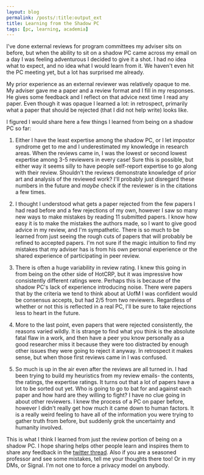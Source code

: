 ```yaml
---
layout: blog
permalink: /posts/:title:output_ext
title: Learning from the Shadow PC
tags: [pc, learning, academia]
---
```


I've done external reviews for program committees my adviser sits on before,
but when the ability to sit on a shadow PC came across my email on a day I was
feeling adventurous I decided to give it a shot. I had no idea what to expect,
and no idea what I would learn from it. We haven't even hit the PC meeting yet,
but a lot has surprised me already.

My prior experience as an external reviewer was relatively opaque to me. My 
adviser gave me a paper and a review format and I fill in my responses. He 
gives some feedback and I reflect on that advice next time I read any paper.
Even though it was opaque I learned a lot: in retrospect, primarily what a paper 
that should be rejected (that I did not help write) looks like.

I figured I would share here a few things I learned from being on a shadow PC
so far:

1. Either I have the least expertise among the shadow PC, or I let impostor 
syndrome get to me and I
underestimated my knowledge in research areas. When the reviews came in, I was 
the lowest or second lowest expertise among 3-5 reviewers in every case! 
Sure this is possible, but either way it seems silly to have people self-report 
expertise to go along with their review. Shouldn't the reviews demonstrate 
knowledge of prior art and analysis of the reviewed work? I'll probably just 
disregard these numbers in the future and _maybe_ check if the reviewer is in 
the citations a few times.

2. I thought I understood what gets a paper rejected from the few papers I had
read before and a few rejections of my own, however I saw so many new ways to 
make mistakes by reading 11 submitted papers. I know how easy it is to 
make the mistakes the authors made, so I want to give good advice in my review, 
and I'm sympathetic. There is so much to be learned from just seeing the rough
cuts of papers that will probably be refined to accepted papers. I'm not sure if
the magic intuition to find my mistakes that my adviser has is from his own personal 
experience or the shared experience of participating in peer review.

3. There is often a huge variability in review rating. I knew this going in from
being on the other side of HotCRP, but it was impressive how consistently different
ratings were. Perhaps this is because of the shadow PC's lack of experience 
introducing noise. There were papers that by the criteria we tend to think about
at UofM I was confident would be consensus accepts, but had 2/5 from two reviewers.
Regardless of whether or not this is reflected in a real PC, I'll be sure to take 
rejections less to heart in the future.

4. More to the last point, even papers that were rejected consistently, the
reasons varied wildly. It is strange to find what you think is the absolute
fatal flaw in a work, and then have a peer you know personally as a good researcher
miss it because they were too distracted by enough other issues they were going 
to reject it anyway. In retrospect it makes sense, but when those first reviews
came in I was confused.

5. So much is up in the air even after the reviews are all turned in. I had been 
trying to build my heuristics from my review emails- the contents, the ratings,
the expertise ratings. It turns out that a lot of papers have a lot to be sorted
out yet. Who is going to go to bat for and against each paper and how hard
are they willing to fight? I have no clue going in about other reviewers.
I knew the process of a PC on paper before, however I didn't really get how 
much it came down to human factors.
It is a really weird feeling to have all of the information you were trying to 
gather truth from before, but suddenly grok the uncertainty and humanity involved.


This is what I think I learned from just the review portion of being on a shadow
PC. I hope sharing helps other people learn and inspires them to share any 
feedback in the [twitter thread](https://twitter.com/benvandersloot/status/1018936182737170435).
Also if you are a seasoned professor and see some mistakes, tell me your thoughts
there too! Or in my DMs, or Signal. I'm not one to force a privacy model on anybody.

